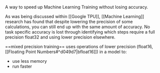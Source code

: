 A way to speed up Machine Learning Training without losing accuracy.

As was being discussed within [[Google TPU]], [[Machine Learning]] research has found that despite lowering the precision of some calculations, you can still end up with the same amount of accuracy.
No task specific accuracy is lost through identifying which steps require a full precision float32 and using lower precision elsewhere.

==mixed precision training== uses operations of lower precision (float16, [[Floating Point Numbers#^d049d7|bfloat16]]) in a model to:
- use less memory
- run faster